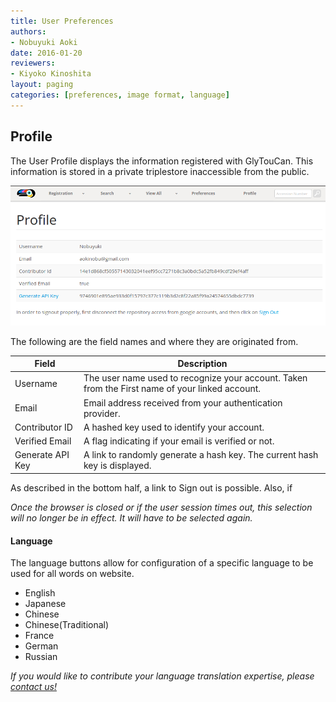 ```yaml
---
title: User Preferences
authors:
- Nobuyuki Aoki
date: 2016-01-20
reviewers:
- Kiyoko Kinoshita
layout: paging
categories: [preferences, image format, language]
---
```


Profile
------------
  The User Profile displays the information registered with GlyTouCan.  This information is stored in a private triplestore inaccessible from the public.

![User Preferences](/images/manual/profile-details.png)

The following are the field names and where they are originated from.
  
Field     | Description
-------- | ---
Username | The user name used to recognize your account.  Taken from the First name of your linked account.
Email    | Email address received from your authentication provider.
Contributor ID     | A hashed key used to identify your account.
Verified Email     | A flag indicating if your email is verified or not.
Generate API Key     | A link to randomly generate a hash key.  The current hash key is displayed.
  
As described in the bottom half, a link to Sign out is possible.  Also, if 


*Once the browser is closed or if the user session times out, this selection will no longer be in effect.  It will have to be selected again.* 

#### Language

The language buttons allow for configuration of a specific language to be used for all words on website.

  * English
  * Japanese
  * Chinese
  * Chinese(Traditional)
  * France
  * German
  * Russian

*If you would like to contribute your language translation expertise, please [contact us!](mailto:support@glytoucan.org)* 
